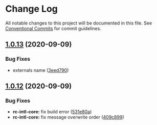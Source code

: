 # Change Log

All notable changes to this project will be documented in this file.
See [Conventional Commits](https://conventionalcommits.org) for commit guidelines.

## [1.0.13](https://github.com/aliyun/console-components/compare/@alicloud/console-components-intl-core@1.0.12...@alicloud/console-components-intl-core@1.0.13) (2020-09-09)


### Bug Fixes

* externals name ([3eed790](https://github.com/aliyun/console-components/commit/3eed7905b68950f17e7a011a62d64953e5171f78))





## [1.0.12](https://github.com/aliyun/console-components/compare/@alicloud/console-components-intl-core@1.0.10...@alicloud/console-components-intl-core@1.0.12) (2020-09-09)


### Bug Fixes

* **rc-intl-core:** fix build error ([531e80a](https://github.com/aliyun/console-components/commit/531e80a68dd4f5ca27462c98b5a0d66a35f3150a))
* **rc-intl-core:** fix message overwrite order ([409c899](https://github.com/aliyun/console-components/commit/409c8997bdf37e7a3696f3c70e23ffc73a808226))
